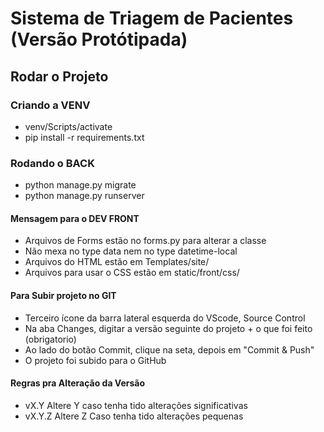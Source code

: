 # Sistema de Triagem de Pacientes (Versão Protótipada)

## Rodar o Projeto

### Criando a VENV
- venv/Scripts/activate
- pip install -r requirements.txt

### Rodando o BACK
- python manage.py migrate
- python manage.py runserver

#### Mensagem para o DEV FRONT

- Arquivos de Forms estão no forms.py para alterar a classe
- Não mexa no type data nem no type datetime-local
- Arquivos do HTML estão em Templates/site/
- Arquivos para usar o CSS estão em static/front/css/

#### Para Subir projeto no GIT

- Terceiro ícone da barra lateral esquerda do VScode, Source Control
- Na aba Changes, digitar a versão seguinte do projeto + o que foi feito (obrigatorio)
- Ao lado do botão Commit, clique na seta, depois em "Commit & Push"
- O projeto foi subido para o GitHub

#### Regras pra Alteração da Versão

- vX.Y Altere Y caso tenha tido alterações significativas
- vX.Y.Z Altere Z Caso tenha tido alterações pequenas
